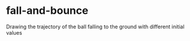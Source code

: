 # fall-and-bounce
Drawing the trajectory of the ball falling to the ground with different initial values
